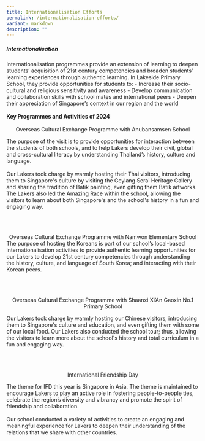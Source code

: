 ```yaml
---
title: Internationalisation Efforts
permalink: /internationalisation-efforts/
variant: markdown
description: ""
---
```

<h5>Internationalisation</h5>
Internationalisation programmes provide an extension of learning to deepen students’ acquisition of 21st century competencies and broaden students’ learning experiences through authentic learning. 
In Lakeside Primary School, they provide opportunities for students to: 
-	Increase their socio-cultural and religious sensitivity and awareness
-	Develop communication and collaboration skills with school mates and international peers
-	Deepen their appreciation of Singapore’s context in our region and the world
<br><br>
<b>Key Programmes and Activities of 2024</b><br><br>
<center>Overseas Cultural Exchange Programme with Anubansamsen School</center>

The purpose of the visit is to provide opportunities for interaction between the students of both schools, and to help Lakers develop their civil, global and cross-cultural literacy by understanding Thailand’s history, culture and language.
<br><br>
Our Lakers took charge by warmly hosting their Thai visitors, introducing them to Singapore's culture by visiting the Geylang Serai Heritage Gallery and sharing the tradition of Batik painting, even gifting them Batik artworks. The Lakers also led the Amazing Race within the school, allowing the visitors to learn about both Singapore's and the school's history in a fun and engaging way.

<br><br>

<center>Overseas Cultural Exchange Programme with Namwon Elementary School</center>
The purpose of hosting the Koreans is part of our school’s local-based internationalisation activities to provide authentic learning opportunities for our Lakers to develop 21st century competencies through understanding the history, culture, and language of South Korea; and interacting with their Korean peers.

<br><br>

<center>Overseas Cultural Exchange Programme with Shaanxi Xi’An Gaoxin No.1 Primary School</center>

Our Lakers took charge by warmly hosting our Chinese visitors, introducing them to Singapore's culture and education, and even gifting them with some of our local food. Our Lakers also conducted the school tour; thus, allowing the visitors to learn more about the school's history and total curriculum in a fun and engaging way.

<br><br>

<center>International Friendship Day</center>

The theme for IFD this year is Singapore in Asia. The theme is maintained to encourage Lakers to play an active role in fostering people-to-people ties, celebrate the region’s diversity and vibrancy and promote the spirit of friendship and collaboration.
<br><br>
Our school conducted a variety of activities to create an engaging and meaningful experience for Lakers to deepen their understanding of the relations that we share with other countries. 

